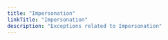 ```yaml
---
title: "Impersonation"
linkTitle: "Impersonation"
description: "Exceptions related to Impersonation"
---
```

